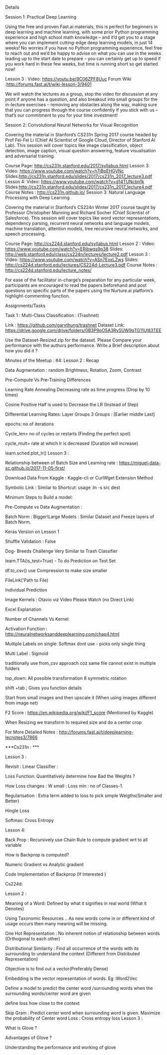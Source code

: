 Details

Session 1: Practical Deep Learning

Using the free and proven Fast.ai materials, this is perfect for beginners in deep learning and machine learning, with some prior Python programming experience and high school math knowledge – and it’d get you to a stage where you can implement cutting-edge deep learning models, in just 14 weeks! No worries if you have no Python programming experience, feel free to reach out and we’d be happy to advise on what you can use in the weeks leading up to the start date to prepare – you can certainly get up to speed if you work hard in these few weeks, but time is running short so get started now!

Lesson 3 : Video: https://youtu.be/9C06ZPF8Uuc Forum Wiki :http://forums.fast.ai/t/wiki-lesson-3/9401

We will watch the lectures as a group, stop the video for discussion at any point if anyone has a question, and also breakout into small groups for the in-lecture exercises – removing any obstacles along the way, making sure that you can progress through the course confidently if you stick with us – that’s our commitment to you for your time investment!

Session 2: Convolutional Neural Networks for Visual Recognition

Covering the material in Stanford’s CS231n Spring 2017 course headed by Prof Fei-Fei Li (Chief AI Scientist of Google Cloud, Director of Stanford AI Lab). This session will cover topics like image classification, object detection, image caption, visual question answering, feature visualisation and adversarial training.

Course Page: http://cs231n.stanford.edu/2017/syllabus.html Lesson 3: Video: https://www.youtube.com/watch?v=h7iBpEHGVNc Slides:http://cs231n.stanford.edu/slides/2017/cs231n_2017_lecture3.pdf Lesson 4: Video: https://www.youtube.com/watch?v=d14TUNcbn1k Slides:http://cs231n.stanford.edu/slides/2017/cs231n_2017_lecture4.pdf Course Notes : http://cs231n.github.io/ Session 3: Natural Language Processing with Deep Learning

Covering the material in Stanford’s CS224n Winter 2017 course taught by Professor Christopher Manning and Richard Socher (Chief Scientist of Salesforce). This session will cover topics like word vector representations, dependency parsing, recurrent neural networks and language models, machine translation, attention models, tree recursive neural networks, and speech processing.

Course Page: http://cs224d.stanford.edu/syllabus.html Lesson 2 : Video: https://www.youtube.com/watch?v=ERibwqs9p38 Slides: http://web.stanford.edu/class/cs224n/lectures/lecture2.pdf Lesson 3 : Video: https://www.youtube.com/watch?v=ASn7ExxLZws Slides: http://cs224d.stanford.edu/lectures/CS224d-Lecture3.pdf Course Notes : http://cs224d.stanford.edu/lecture_notes/

For ease of the facilitator in-charge’s preparation for any particular week, participants are encouraged to read the papers beforehand and post questions on specific parts of the papers using the Nurture.ai platform’s highlight-commenting function.

Assignments/Tasks

Task 1 : Multi-Class Classification : (Trashnet)

Link : https://github.com/garythung/trashnet Dataset Link: https://drive.google.com/drive/folders/0B3P9oO5A3RvSUW9qTG11Ul83TEE

Use the Dataset-Resized.zip for the dataset. Please Compare your performance with the authors performance. Write a Brief description about how you did it ?

Minutes of the Meetup : #4: Lesson 2 : Recap

Data Augmentation :  random Brightness, Rotation, Zoom,  Contrast

Pre-Compute Vs Pre-Training Differences

Learning Rate Annealing Decreasing rate  as time progress (Drop by 10 times)

Cosine Positive Half is used to Decrease the LR (Instead of Step)

Differential Learning Rates: Layer Groups 3 Groups : [Earlier middle Last]

epochs: no of iterations

Cycle_len= no of cycles or restarts (Finding the perfect spot)

cycle_mult= rate at which lr is decreased (Duration will increase)

learn.sched.plot_lr()
Lesson 3 :

Relationship between of Batch Size and Learning rate : https://miguel-data-sc.github.io/2017-11-05-first/

Download Data From Kaggle : Kaggle-cli or CurlWget Extension Method

Symbolic Link : Similar to Shortcut: usage :ln -s src dest

Minimum Steps to Build a model:

Pre-Compute vs Data Augmentation :

Batch Norm : Bigger\Large Models : Similar Dataset and Freeze layers of Batch Norm.

Keras Version on Lesson 1

Shuffle Validation : False

Dog- Breeds Challenge Very Similar to Trash Classifier

learn.TTA(is_test=True) - To do Prediction on Test Set

df.to_csv() use Compression to make size smaller

FileLink('Path to File)

Individual Prediction

Image Kernels : Otavio viz Video Please Watch (no Direct Link)

Excel Explanation

Number of Channels Vs Kernel

Activation Function : http://neuralnetworksanddeeplearning.com/chap4.html

Multiple Labels on single: Softmax dont use - picks only single thing

Multi Label : Sigmoid

traditionally use from_csv approach coz same file cannot exist in multiple folders

top_down: All possible transformation 8 symmetric rotation

shift +tab ; Gives you function details

Start from small images and then upscale it (When using images different from image net)

F2 Score : https://en.wikipedia.org/wiki/F1_score (Mentioned by Kaggle)

When Resizing we transform to required size and do a center crop

For More Detailed Notes : http://forums.fast.ai/t/deeplearning-lecnotes3/7866

***Cs231n : ***

Lesson 3 :

Revisit : Linear Classifier :

Loss Function: Quantitatively determine how Bad the Weights ?

How Loss changes : W small : Loss min : no of Classes-1.

Regularisation : Extra term added to loss to pick simple Weigths(Smaller and Better)

Hingle Loss

Softmax: Cross Entropy

Lesson 4:

Back Prop : Recursively use Chain Rule to compute gradient wrt to all variable

How is Backprop is computed?

Numeric Gradient vs Analytic gradient

Code Implementation of Backprop (If Interested )

Cs224d:

Lesson 2 :

Meaning of a Word: Defined by what it signifies in real world (What it Denotes)

Using Taxonomic Resources ..  As new words come in or different kind of usage occurs then many meaning will be missing.

One Hot Representation : No inherent notion of relationship between words (Orthogonal to each other)

Distributional Similarity :  Find all occurrence of the words with its surrounding to understand the context (Different from Distributed Representation)

Objective is to find out a vector(Preferably Dense)

Embedding is the vector representation of words. Eg :Word2Vec

Define a model to predict the center word /surrounding words when the surrounding words/center word are given

define loss how close to the context

Skip Gram : Predict center word when surrounding word is given. Maximize the probability of Center word Loss : Cross entropy loss
Lesson 3 :

What is Glove ?

Advantages of Glove ?

Understanding the performance and working of glove
